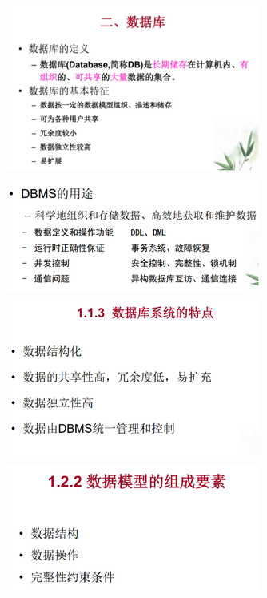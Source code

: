 ![image-20230223111218390](笔记图片/image-20230223111218390.png)

![image-20230223111231528](笔记图片/image-20230223111231528.png)

![image-20230223112253908](笔记图片/image-20230223112253908.png)

![image-20230223112452739](笔记图片/image-20230223112452739.png)
